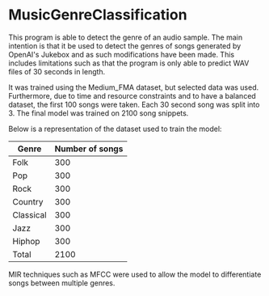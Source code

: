 # MusicGenreClassification
This program is able to detect the genre of an audio sample. The main intention is that it be used to detect the genres of songs generated by OpenAI's Jukebox and as such modifications have been made. This includes limitations such as that the program is only able to predict WAV files of 30 seconds in length.

It was trained using the Medium_FMA dataset, but selected data was used. Furthermore, due to time and resource constraints and to have a balanced dataset, the first 100 songs were taken. Each 30 second song was split into 3. The final model was trained on 2100 song snippets.

Below is a representation of the dataset used to train the model:

Genre      | Number of songs
-----------| -------------
Folk       | 300
Pop        | 300
Rock       | 300
Country    | 300
Classical  | 300
Jazz       | 300
Hiphop     | 300
Total      | 2100




MIR techniques such as MFCC were used to allow the model to differentiate songs between multiple genres.

